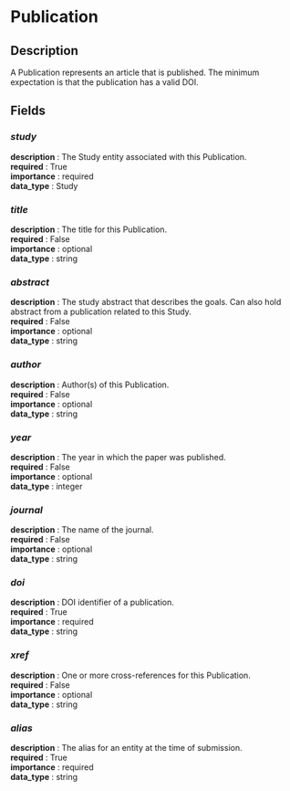 # Publication

## Description
A Publication represents an article that is published. The minimum expectation is that the publication has a valid DOI.

## Fields
### ***study***
**description** : The Study entity associated with this Publication.<br>
**required** : True<br>
**importance** : required<br>
**data_type** : Study<br>

### ***title***
**description** : The title for this Publication.<br>
**required** : False<br>
**importance** : optional<br>
**data_type** : string<br>

### ***abstract***
**description** : The study abstract that describes the goals. Can also hold abstract from a publication related to this Study.<br>
**required** : False<br>
**importance** : optional<br>
**data_type** : string<br>

### ***author***
**description** : Author(s) of this Publication.<br>
**required** : False<br>
**importance** : optional<br>
**data_type** : string<br>

### ***year***
**description** : The year in which the paper was published.<br>
**required** : False<br>
**importance** : optional<br>
**data_type** : integer<br>

### ***journal***
**description** : The name of the journal.<br>
**required** : False<br>
**importance** : optional<br>
**data_type** : string<br>

### ***doi***
**description** : DOI identifier of a publication.<br>
**required** : True<br>
**importance** : required<br>
**data_type** : string<br>

### ***xref***
**description** : One or more cross-references for this Publication.<br>
**required** : False<br>
**importance** : optional<br>
**data_type** : string<br>

### ***alias***
**description** : The alias for an entity at the time of submission.<br>
**required** : True<br>
**importance** : required<br>
**data_type** : string<br>

